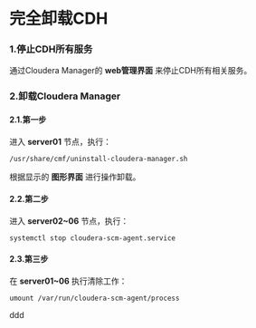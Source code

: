 完全卸载CDH
================================================================================
### 1.停止CDH所有服务
通过Cloudera Manager的 **web管理界面** 来停止CDH所有相关服务。

### 2.卸载Cloudera Manager

#### 2.1.第一步
进入 **server01** 节点，执行：
```shell
/usr/share/cmf/uninstall-cloudera-manager.sh
```
根据显示的 **图形界面** 进行操作卸载。

#### 2.2.第二步
进入 **server02~06** 节点，执行：
```shell
systemctl stop cloudera-scm-agent.service
```

#### 2.3.第三步
在 **server01~06** 执行清除工作：
```
umount /var/run/cloudera-scm-agent/process
```








































ddd
